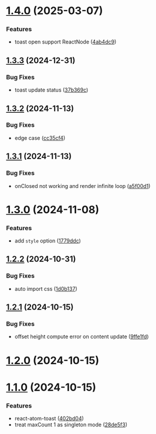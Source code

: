 # [1.4.0](https://github.com/hemengke1997/react-atom-toast/compare/v1.3.3...v1.4.0) (2025-03-07)


### Features

* toast open support ReactNode ([4ab4dc9](https://github.com/hemengke1997/react-atom-toast/commit/4ab4dc9f86874a713341f5d4232a883fcf3fe1e1))



## [1.3.3](https://github.com/hemengke1997/react-atom-toast/compare/v1.3.2...v1.3.3) (2024-12-31)


### Bug Fixes

* toast update status ([37b369c](https://github.com/hemengke1997/react-atom-toast/commit/37b369c05e3b2d8a51a5c9c017d54a5a6afb6cad))



## [1.3.2](https://github.com/hemengke1997/react-atom-toast/compare/v1.3.1...v1.3.2) (2024-11-13)


### Bug Fixes

* edge case ([cc35cf4](https://github.com/hemengke1997/react-atom-toast/commit/cc35cf4597231619ca658c24e02a81558857ef5b))



## [1.3.1](https://github.com/hemengke1997/react-atom-toast/compare/v1.3.0...v1.3.1) (2024-11-13)


### Bug Fixes

* onClosed not working and render infinite loop ([a5f00d1](https://github.com/hemengke1997/react-atom-toast/commit/a5f00d15be6a30c23a11fdab86eb22a1e05ed3ff))



# [1.3.0](https://github.com/hemengke1997/react-atom-toast/compare/v1.2.2...v1.3.0) (2024-11-08)


### Features

* add `style` option ([1779ddc](https://github.com/hemengke1997/react-atom-toast/commit/1779ddcd12a3804199f6b6ce544ae5e7192d9e56))



## [1.2.2](https://github.com/hemengke1997/react-atom-toast/compare/v1.2.1...v1.2.2) (2024-10-31)


### Bug Fixes

* auto import css ([1d0b137](https://github.com/hemengke1997/react-atom-toast/commit/1d0b137013f776ca59f01e8c8954ac5ea9f56ecf))



## [1.2.1](https://github.com/hemengke1997/react-atom-toast/compare/v1.2.0...v1.2.1) (2024-10-15)


### Bug Fixes

* offset height compute error on content update ([9ffe1fd](https://github.com/hemengke1997/react-atom-toast/commit/9ffe1fd0b9fb36ffcd450db8da9a745a2f095287))



# [1.2.0](https://github.com/hemengke1997/react-atom-toast/compare/v1.1.0...v1.2.0) (2024-10-15)



# [1.1.0](https://github.com/hemengke1997/react-atom-toast/compare/402bd042fb0dc922172d66d1e21970251bd4172b...v1.1.0) (2024-10-15)


### Features

* react-atom-toast ([402bd04](https://github.com/hemengke1997/react-atom-toast/commit/402bd042fb0dc922172d66d1e21970251bd4172b))
* treat maxCount 1 as singleton mode ([28de5f3](https://github.com/hemengke1997/react-atom-toast/commit/28de5f30503bd4d73bbc14638c74d84e6d0d808d))



